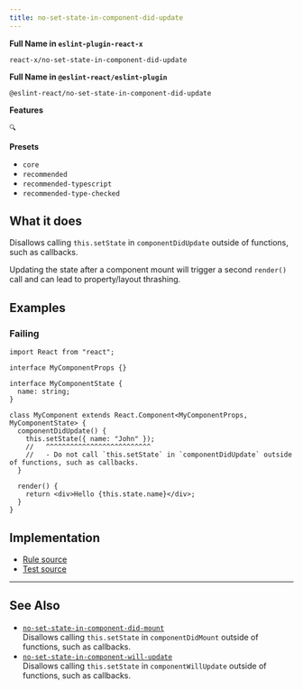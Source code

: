 ```yaml
---
title: no-set-state-in-component-did-update
---
```


**Full Name in `eslint-plugin-react-x`**

```plain copy
react-x/no-set-state-in-component-did-update
```

**Full Name in `@eslint-react/eslint-plugin`**

```plain copy
@eslint-react/no-set-state-in-component-did-update
```

**Features**

`🔍`

**Presets**

- `core`
- `recommended`
- `recommended-typescript`
- `recommended-type-checked`

## What it does

Disallows calling `this.setState` in `componentDidUpdate` outside of functions, such as callbacks.

Updating the state after a component mount will trigger a second `render()` call and can lead to property/layout thrashing.

## Examples

### Failing

```tsx
import React from "react";

interface MyComponentProps {}

interface MyComponentState {
  name: string;
}

class MyComponent extends React.Component<MyComponentProps, MyComponentState> {
  componentDidUpdate() {
    this.setState({ name: "John" });
    //   ^^^^^^^^^^^^^^^^^^^^^^^^^^
    //   - Do not call `this.setState` in `componentDidUpdate` outside of functions, such as callbacks.
  }

  render() {
    return <div>Hello {this.state.name}</div>;
  }
}
```

## Implementation

- [Rule source](https://github.com/Rel1cx/eslint-react/tree/main/packages/plugins/eslint-plugin-react-x/src/rules/no-set-state-in-component-did-update.ts)
- [Test source](https://github.com/Rel1cx/eslint-react/tree/main/packages/plugins/eslint-plugin-react-x/src/rules/no-set-state-in-component-did-update.spec.ts)

---

## See Also

- [`no-set-state-in-component-did-mount`](./no-set-state-in-component-did-mount)\
  Disallows calling `this.setState` in `componentDidMount` outside of functions, such as callbacks.
- [`no-set-state-in-component-will-update`](./no-set-state-in-component-will-update)\
  Disallows calling `this.setState` in `componentWillUpdate` outside of functions, such as callbacks.
